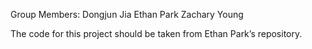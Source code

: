 Group Members:
Dongjun Jia
Ethan Park
Zachary Young

The code for this project should be taken from Ethan Park’s repository.
